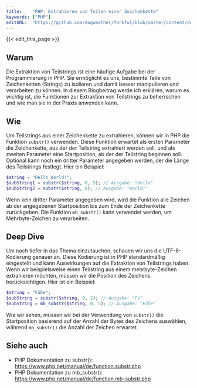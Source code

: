 ```yaml
---
title:    "PHP: Extrahieren von Teilen einer Zeichenkette"
keywords: ["PHP"]
editURL:  "https://github.com/dogweather/forkful/blob/master/content/de/php/extracting-substrings.md"
---
```


{{< edit_this_page >}}

## Warum

Die Extraktion von Teilstrings ist eine häufige Aufgabe bei der Programmierung in PHP. Sie ermöglicht es uns, bestimmte Teile von Zeichenketten (Strings) zu isolieren und damit besser manipulieren und verarbeiten zu können. In diesem Blogbeitrag werde ich erklären, warum es wichtig ist, die Funktionen zur Extraktion von Teilstrings zu beherrschen und wie man sie in der Praxis anwenden kann.

## Wie

Um Teilstrings aus einer Zeichenkette zu extrahieren, können wir in PHP die Funktion `substr()` verwenden. Diese Funktion erwartet als ersten Parameter die Zeichenkette, aus der der Teilstring extrahiert werden soll, und als zweiten Parameter eine Startposition, ab der der Teilstring beginnen soll. Optional kann noch ein dritter Parameter angegeben werden, der die Länge des Teilstrings festlegt. Hier ein Beispiel:

```PHP
$string = "Hello World!";
$subString1 = substr($string, 0, 5); // Ausgabe: "Hello"
$subString2 = substr($string, 6); // Ausgabe: "World!"
```

Wenn kein dritter Parameter angegeben wird, wird die Funktion alle Zeichen ab der angegebenen Startposition bis zum Ende der Zeichenkette zurückgeben. Die Funktion `mb_substr()` kann verwendet werden, um Mehrbyte-Zeichen zu verarbeiten.

## Deep Dive

Um noch tiefer in das Thema einzutauchen, schauen wir uns die UTF-8-Kodierung genauer an. Diese Kodierung ist in PHP standardmäßig eingestellt und kann Auswirkungen auf die Extraktion von Teilstrings haben. Wenn wir beispielsweise einen Teilstring aus einem mehrbyte-Zeichen extrahieren möchten, müssen wir die Position des Zeichens berücksichtigen. Hier ist ein Beispiel:

```PHP
$string = "Füße";
$subString = substr($string, 0, 2); // Ausgabe: "Fü"
$subString = mb_substr($string, 0, 5); // Ausgabe: "Füße"
```

Wie wir sehen, müssen wir bei der Verwendung von `substr()` die Startposition basierend auf der Anzahl der Bytes des Zeichens auswählen, während `mb_substr()` die Anzahl der Zeichen erwartet.

## Siehe auch

- PHP Dokumentation zu substr(): https://www.php.net/manual/de/function.substr.php
- PHP Dokumentation zu mb_substr(): https://www.php.net/manual/de/function.mb-substr.php